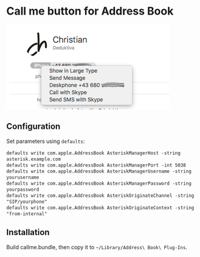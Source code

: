 # Call me button for Address Book

![alt](./.screenshot.png)

## Configuration

Set parameters using `defaults`:

    defaults write com.apple.AddressBook AsteriskManagerHost -string asterisk.example.com
    defaults write com.apple.AddressBook AsteriskManagerPort -int 5038
    defaults write com.apple.AddressBook AsteriskManagerUsername -string yourusername
    defaults write com.apple.AddressBook AsteriskManagerPassword -string yourpassword
    defaults write com.apple.AddressBook AsteriskOriginateChannel -string "SIP/yourphone"
    defaults write com.apple.AddressBook AsteriskOriginateContext -string "from-internal"

## Installation

Build callme.bundle, then copy it to `~/Library/Address\ Book\ Plug-Ins`.
